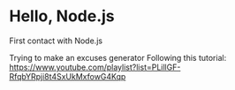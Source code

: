 # Hello, Node.js
First contact with Node.js

Trying to make an excuses generator
Following this tutorial: https://www.youtube.com/playlist?list=PLillGF-RfqbYRpji8t4SxUkMxfowG4Kqp